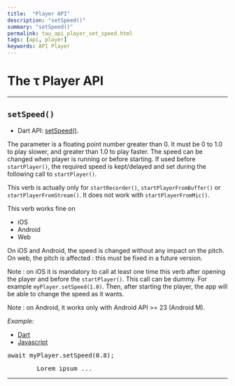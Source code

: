 ```yaml
---
title:  "Player API"
description: "setSpeed()"
summary: "setSpeed()"
permalink: tau_api_player_set_speed.html
tags: [api, player]
keywords: API Player
---
```

# The &tau; Player API
----------------------------------------------------------------------------------------------------------------------------------

## `setSpeed()`

- Dart API: [setSpeed()](pages/flutter-sound/api/player/FlutterSoundPlayer/setSpeed.html).

The parameter is a floating point number greater than 0. It must be 0 to 1.0 to play slower, and greater than 1.0 to play faster.
The speed can be changed when player is running or before starting.
If used before `startPlayer()`, the required speed is kept/delayed and set during the following call to `startPlayer()`.

This verb is actually only for `startRecorder()`,  `startPlayerFromBuffer()` or `startPlayerFromStream()`.
It does not work with `startPlayerFromMic()`.

This verb works fine on
- iOS
- Android
- Web

On iOS and Android, the speed is changed without any impact on the pitch. On web, the pitch is affected : this must be fixed in a future version.

Note : on iOS it is mandatory to call at least one time this verb after opening the player and before the `startPlayer()`.
This call can be dummy. For example `myPlayer.setSpeed(1.0)`.
Then, after starting the player, the app will be able to change the speed as it wants.

Note : on Android, it works only with Android API >= 23 (Android M).

*Example:*
<ul id="profileTabs" class="nav nav-tabs">
    <li class="active"><a href="#dart" data-toggle="tab">Dart</a></li>
    <li><a href="#javascript" data-toggle="tab">Javascript</a></li>
</ul>
<div class="tab-content">

<div role="tabpanel" class="tab-pane active" id="dart">

<pre>
await myPlayer.setSpeed(0.8);
</pre>

</div>

<div role="tabpanel" class="tab-pane" id="javascript">
<pre>
        Lorem ipsum ...
</pre>
</div>

</div>

---------------------------------------------------------------------------------------------------------------------------------
